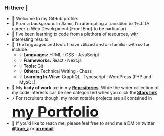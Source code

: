 ### Hi there 👋

- 🔭 Welcome to my GitHub profile.  
- 🧐 From a background in Sales, I’m attempting a transition to Tech (A career in Web Development {Front End} to be particular).  
- 👯 I've been learning to code from a plethora of resources, with interesting results. 
- 💪 The languages and tools I have utilized and am familiar with so far include:  
  - 💡 **Languages:** HTML · CSS · JavaScript     
  - 💡 **Frameworks:** React · Next.js  
  - 💡 **Tools:** Git  
  - 💡 **Others:** Technical Writing · Chess  
  - 💡 **Learning In-View:** GraphQL · Typescript · WordPress (PHP and MySQL)  
- 👀 My **body of work** are in my [**Repositories**](https://github.com/traez?tab=repositories). While the wider collection of my code interests can be see categorized when you click the [**Stars link**](https://github.com/traez?tab=stars)  
- ⚡ For recruiters though, my most notable projects are all contained in [<span style="font-size: 3rem;">**my Portfolio**</span>](https://github.com/stars/traez/lists/portfolio)    
- 💬 If you'd like to reach me, please feel free to send me a DM on twitter [**@trae_z**](https://twitter.com/trae_z) or [**an email**](mailto:traezeokafor@gmail.com)

<!--
**traez/traez** is a ✨ _special_ ✨ repository because its `README.md` (this file) appears on your GitHub profile.

Here are some ideas to get you started:

- 🔭 I’m 
- 🌱 I’m currently learning ...
- 👯 I’m looking to collaborate on ...
- 🤔 I’m looking for help with ...
- 💬 Ask me about ...
- 📫 How to reach me: ...
- 😄 Pronouns: ...
- ⚡ Fun fact: ...
-->
